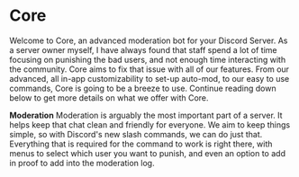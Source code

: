 # Core
Welcome to Core, an advanced moderation bot for your Discord Server. As a server owner myself, I have always found that staff spend a lot of time focusing on punishing the bad users, and not enough time interacting with the community. Core aims to fix that issue with all of our features. From our advanced, all in-app customizability to set-up auto-mod, to our easy to use commands, Core is going to be a breeze to use. Continue reading down below to get more details on what we offer with Core.

**Moderation**
Moderation is arguably the most important part of a server. It helps keep that chat clean and friendly for everyone. We aim to keep things simple, so with Discord's new slash commands, we can do just that. Everything that is required for the command to work is right there, with menus to select which user you want to punish, and even an option to add in proof to add into the moderation log. 
